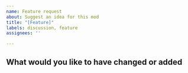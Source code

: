 ```yaml
---
name: Feature request 
about: Suggest an idea for this mod 
title: "[Feature]" 
labels: discussion, feature 
assignees: '' 

---
```


## What would you like to have changed or added

<!-- Be as specific as possible. This increases the chance this will be considered. -->

